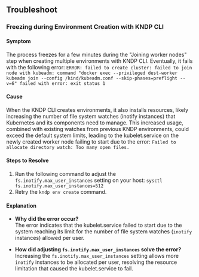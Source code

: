 ## Troubleshoot

### Freezing during Environment Creation with KNDP CLI

#### Symptom
The process freezes for a few minutes during the "Joining worker nodes" step when creating multiple environments with KNDP CLI. Eventually, it fails with the following error:
`ERROR: failed to create cluster: failed to join node with kubeadm: command "docker exec --privileged dest-worker kubeadm join --config /kind/kubeadm.conf --skip-phases=preflight --v=6" failed with error: exit status 1`


#### Cause
When the KNDP CLI creates environments, it also installs resources, likely increasing the number of file system watches (inotify instances) that Kubernetes and its components need to manage. This increased usage, combined with existing watches from previous KNDP environments, could exceed the default system limits, leading to the kubelet.service on the newly created worker node failing to start due to the error: `Failed to allocate directory watch: Too many open files.`

#### Steps to Resolve
1. Run the following command to adjust the `fs.inotify.max_user_instances` setting on your host:
`sysctl fs.inotify.max_user_instances=512`
2. Retry the `kndp env create` command.


#### Explanation
- **Why did the error occur?**  
The error indicates that the kubelet.service failed to start due to the system reaching its limit for the number of file system watches (`inotify` instances) allowed per user.

- **How did adjusting `fs.inotify.max_user_instances` solve the error?**  
Increasing the `fs.inotify.max_user_instances` setting allows more `inotify` instances to be allocated per user, resolving the resource limitation that caused the kubelet.service to fail.
